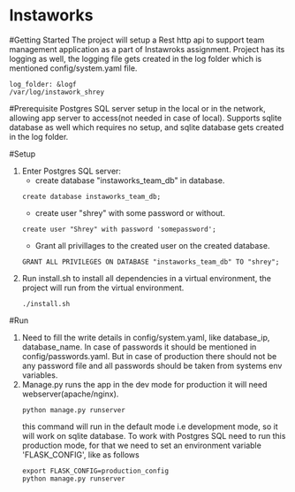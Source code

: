 # Instaworks

#Getting Started
The project will setup a Rest http api to support team management application as a part of Instawroks assignment.
Project has its logging as well, the logging file gets created in the log folder which is mentioned config/system.yaml file.
``` 
log_folder: &logf
/var/log/instawork_shrey
```


#Prerequisite
Postgres SQL server setup in the local or in the network, allowing app server to access(not needed in case of local). Supports sqlite database as well which requires no setup, and sqlite database gets created in the log folder.

#Setup
1. Enter Postgres SQL server:
    - create database "instaworks_team_db" in database.
    ``` 
    create database instaworks_team_db;
     ```
    - create user "shrey" with some password or without.
    ``` 
    create user "Shrey" with password 'somepassword'; 
    ```
    - Grant all privillages to the created user on the created database.
    ```
    GRANT ALL PRIVILEGES ON DATABASE "instaworks_team_db" TO "shrey";
    ```
2. Run install.sh to install all dependencies in a virtual environment, the project will run from the virtual environment.
    ```
    ./install.sh
    ```

#Run
1. Need to fill the write details in config/system.yaml, like database_ip, database_name. In case of passwords it should be mentioned in config/passwords.yaml.
But in case of production there should not be any password file and all passwords should be taken from systems env variables.
1. Manage.py runs the app in the dev mode for production it will need webserver(apache/nginx).
    ```
    python manage.py runserver
    ```
    this command will run in the default mode i.e development mode, so it will work on sqlite database. To work with Postgres SQL need to run this production mode, for that we need to set an environment variable 'FLASK_CONFIG', like as follows
    ```
    export FLASK_CONFIG=production_config
    python manage.py runserver
    ```